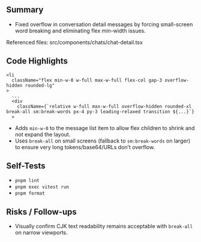 ## Summary

- Fixed overflow in conversation detail messages by forcing small-screen word breaking and eliminating flex min-width issues.

Referenced files: src/components/chats/chat-detail.tsx

## Code Highlights

```tsx
<li
  className="flex min-w-0 w-full max-w-full flex-col gap-3 overflow-hidden rounded-lg"
>
  ...
  <div
    className={`relative w-full max-w-full overflow-hidden rounded-xl break-all sm:break-words px-4 py-3 leading-relaxed transition ${...}`}
  >
```

- Adds `min-w-0` to the message list item to allow flex children to shrink and not expand the layout.
- Uses `break-all` on small screens (fallback to `sm:break-words` on larger) to ensure very long tokens/base64/URLs don’t overflow.

## Self-Tests

- `pnpm lint`
- `pnpm exec vitest run`
- `pnpm format`

## Risks / Follow-ups

- Visually confirm CJK text readability remains acceptable with `break-all` on narrow viewports.
